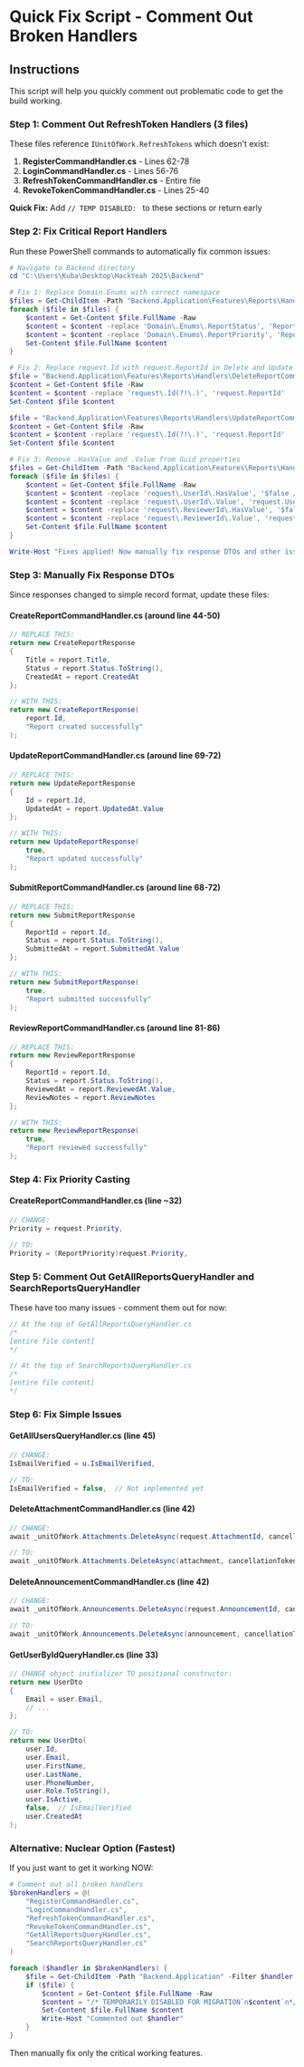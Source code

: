 # Quick Fix Script - Comment Out Broken Handlers

## Instructions

This script will help you quickly comment out problematic code to get the build working.

### Step 1: Comment Out RefreshToken Handlers (3 files)

These files reference `IUnitOfWork.RefreshTokens` which doesn't exist:

1. **RegisterCommandHandler.cs** - Lines 62-78
2. **LoginCommandHandler.cs** - Lines 56-76
3. **RefreshTokenCommandHandler.cs** - Entire file
4. **RevokeTokenCommandHandler.cs** - Lines 25-40

**Quick Fix:** Add `// TEMP DISABLED: ` to these sections or return early

### Step 2: Fix Critical Report Handlers

Run these PowerShell commands to automatically fix common issues:

```powershell
# Navigate to Backend directory
cd "C:\Users\Kuba\Desktop\HackYeah 2025\Backend"

# Fix 1: Replace Domain.Enums with correct namespace
$files = Get-ChildItem -Path "Backend.Application\Features\Reports\Handlers" -Filter "*.cs" -Recurse
foreach ($file in $files) {
    $content = Get-Content $file.FullName -Raw
    $content = $content -replace 'Domain\.Enums\.ReportStatus', 'ReportStatus'
    $content = $content -replace 'Domain\.Enums\.ReportPriority', 'ReportPriority'
    Set-Content $file.FullName $content
}

# Fix 2: Replace request.Id with request.ReportId in Delete and Update handlers
$file = "Backend.Application\Features\Reports\Handlers\DeleteReportCommandHandler.cs"
$content = Get-Content $file -Raw
$content = $content -replace 'request\.Id(?!\.)', 'request.ReportId'
Set-Content $file $content

$file = "Backend.Application\Features\Reports\Handlers\UpdateReportCommandHandler.cs"
$content = Get-Content $file -Raw
$content = $content -replace 'request\.Id(?!\.)', 'request.ReportId'
Set-Content $file $content

# Fix 3: Remove .HasValue and .Value from Guid properties
$files = Get-ChildItem -Path "Backend.Application\Features\Reports\Handlers" -Filter "*CommandHandler.cs" -Recurse
foreach ($file in $files) {
    $content = Get-Content $file.FullName -Raw
    $content = $content -replace 'request\.UserId\.HasValue', '$false /* REMOVED */'
    $content = $content -replace 'request\.UserId\.Value', 'request.UserId'
    $content = $content -replace 'request\.ReviewerId\.HasValue', '$false /* REMOVED */'
    $content = $content -replace 'request\.ReviewerId\.Value', 'request.ReviewerId'
    Set-Content $file.FullName $content
}

Write-Host "Fixes applied! Now manually fix response DTOs and other issues."
```

### Step 3: Manually Fix Response DTOs

Since responses changed to simple record format, update these files:

#### CreateReportCommandHandler.cs (around line 44-50)
```csharp
// REPLACE THIS:
return new CreateReportResponse
{
    Title = report.Title,
    Status = report.Status.ToString(),
    CreatedAt = report.CreatedAt
};

// WITH THIS:
return new CreateReportResponse(
    report.Id,
    "Report created successfully"
);
```

#### UpdateReportCommandHandler.cs (around line 69-72)
```csharp
// REPLACE THIS:
return new UpdateReportResponse
{
    Id = report.Id,
    UpdatedAt = report.UpdatedAt.Value
};

// WITH THIS:
return new UpdateReportResponse(
    true,
    "Report updated successfully"
);
```

#### SubmitReportCommandHandler.cs (around line 68-72)
```csharp
// REPLACE THIS:
return new SubmitReportResponse
{
    ReportId = report.Id,
    Status = report.Status.ToString(),
    SubmittedAt = report.SubmittedAt.Value
};

// WITH THIS:
return new SubmitReportResponse(
    true,
    "Report submitted successfully"
);
```

#### ReviewReportCommandHandler.cs (around line 81-86)
```csharp
// REPLACE THIS:
return new ReviewReportResponse
{
    ReportId = report.Id,
    Status = report.Status.ToString(),
    ReviewedAt = report.ReviewedAt.Value,
    ReviewNotes = report.ReviewNotes
};

// WITH THIS:
return new ReviewReportResponse(
    true,
    "Report reviewed successfully"
);
```

### Step 4: Fix Priority Casting

#### CreateReportCommandHandler.cs (line ~32)
```csharp
// CHANGE:
Priority = request.Priority,

// TO:
Priority = (ReportPriority)request.Priority,
```

### Step 5: Comment Out GetAllReportsQueryHandler and SearchReportsQueryHandler

These have too many issues - comment them out for now:

```csharp
// At the top of GetAllReportsQueryHandler.cs
/*
[entire file content]
*/

// At the top of SearchReportsQueryHandler.cs
/*
[entire file content]
*/
```

### Step 6: Fix Simple Issues

#### GetAllUsersQueryHandler.cs (line 45)
```csharp
// CHANGE:
IsEmailVerified = u.IsEmailVerified,

// TO:
IsEmailVerified = false,  // Not implemented yet
```

#### DeleteAttachmentCommandHandler.cs (line 42)
```csharp
// CHANGE:
await _unitOfWork.Attachments.DeleteAsync(request.AttachmentId, cancellationToken);

// TO:
await _unitOfWork.Attachments.DeleteAsync(attachment, cancellationToken);
```

#### DeleteAnnouncementCommandHandler.cs (line 42)
```csharp
// CHANGE:
await _unitOfWork.Announcements.DeleteAsync(request.AnnouncementId, cancellationToken);

// TO:
await _unitOfWork.Announcements.DeleteAsync(announcement, cancellationToken);
```

#### GetUserByIdQueryHandler.cs (line 33)
```csharp
// CHANGE object initializer TO positional constructor:
return new UserDto
{
    Email = user.Email,
    // ...
};

// TO:
return new UserDto(
    user.Id,
    user.Email,
    user.FirstName,
    user.LastName,
    user.PhoneNumber,
    user.Role.ToString(),
    user.IsActive,
    false,  // IsEmailVerified
    user.CreatedAt
);
```

### Alternative: Nuclear Option (Fastest)

If you just want to get it working NOW:

```powershell
# Comment out all broken handlers
$brokenHandlers = @(
    "RegisterCommandHandler.cs",
    "LoginCommandHandler.cs",
    "RefreshTokenCommandHandler.cs",
    "RevokeTokenCommandHandler.cs",
    "GetAllReportsQueryHandler.cs",
    "SearchReportsQueryHandler.cs"
)

foreach ($handler in $brokenHandlers) {
    $file = Get-ChildItem -Path "Backend.Application" -Filter $handler -Recurse
    if ($file) {
        $content = Get-Content $file.FullName -Raw
        $content = "/* TEMPORARILY DISABLED FOR MIGRATION`n$content`n*/"
        Set-Content $file.FullName $content
        Write-Host "Commented out $handler"
    }
}
```

Then manually fix only the critical working features.

